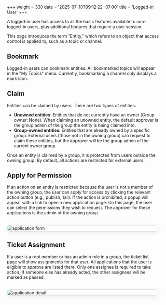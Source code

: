 +++
weight = 330
date = '2025-07-10T09:12:22+07:00'
title = 'Logged-in User'
+++

A logged-in user has access to all the basic features available to non-logged-in users, plus additional features that require a user session.

This page introduces the term "Entity," which refers to an object that access control is applied to, such as a topic or channel.

## Bookmark

Logged-in users can bookmark entities. All bookmarked topics will appear in the "My Topics" menu. Currently, bookmarking a channel only displays a mark icon.

## Claim

Entities can be claimed by users. There are two types of entities:
- **Unowned entities**: Entities that do not currently have an owner (Group owner: None). When claiming an unowned entity, the default approver is the group admin of the group the entity is being claimed into.
- **Group-owned entities**: Entities that are already owned by a specific group. External users (those not in the owning group) can request to claim these entities, but the approver will be the group admin of the current owner group.

Once an entity is claimed by a group, it is protected from users outside the owning group. By default, all actions are restricted for external users.

## Apply for Permission

If an action on an entity is restricted because the user is not a member of the owning group, the user can apply for access by clicking the relevant action button (e.g., publish, tail). If the action is prohibited, a popup will appear with a link to open a new application page. On this page, the user can select the permissions they wish to request. The approver for these applications is the admin of the owning group.
<br/>

<div style="display: flex; justify-content: center; align-items: center; margin: 2rem 0;">
  <img src="/images/docs/application form.png" alt="application form" style="max-width: 700px; width: 100%; border-radius: 1rem; box-shadow: 0 4px 16px rgba(0,0,0,0.08);" />
</div>



## Ticket Assignment

If a user is a root member or has an admin role in a group, the ticket list page will show assignments for that user. All applications that the user is eligible to approve are listed there. Only one assignee is required to take action; if someone else has already acted, the other assignees will be marked as passed.
<br/>

<div style="display: flex; justify-content: center; align-items: center; margin: 2rem 0;">
  <img src="/images/docs/application detail.png" alt="application detail" style="max-width: 700px; width: 100%; border-radius: 1rem; box-shadow: 0 4px 16px rgba(0,0,0,0.08);" />
</div>

